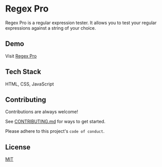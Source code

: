 # Regex Pro

Regex Pro is a regular expression tester. It allows you to test your regular expressions against a string of your choice. 

## Demo

Visit [Regex Pro](hammadsaedi.github.io/regex-pro/)

## Tech Stack

HTML, CSS, JavaScript

## Contributing

Contributions are always welcome!

See [CONTRIBUTING.md](CONTRIBUTING.md) for ways to get started.

Please adhere to this project's `code of conduct`.

## License

[MIT](https://choosealicense.com/licenses/mit/)
